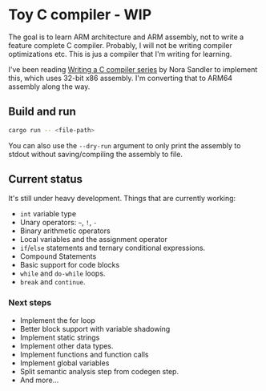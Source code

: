 # Toy C compiler - WIP

The goal is to learn ARM architecture and ARM assembly, not to write a feature complete C compiler. Probably, I will not be writing compiler optimizations etc. This is jus a compiler that I'm writing for learning.

I've been reading [Writing a C compiler series](https://norasandler.com/2017/11/29/Write-a-Compiler.html) by Nora Sandler to implement this, which uses 32-bit x86 assembly. I'm converting that to ARM64 assembly along the way.

## Build and run

```sh
cargo run -- <file-path>
```

You can also use the `--dry-run` argument to only print the assembly to stdout without saving/compiling the assembly to file.

## Current status

It's still under heavy development. Things that are currently working:

- `int` variable type
- Unary operators: `~`, `!`, `-`
- Binary arithmetic operators
- Local variables and the assignment operator
- `if`/`else` statements and ternary conditional expressions.
- Compound Statements
- Basic support for code blocks
- `while` and `do-while` loops.
- `break` and `continue`.

### Next steps

- Implement the for loop
- Better block support with variable shadowing
- Implement static strings
- Implement other data types.
- Implement functions and function calls
- Implement global variables
- Split semantic analysis step from codegen step.
- And more...
